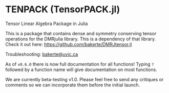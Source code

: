 # TENPACK (TensorPACK.jl)
Tensor Linear Algebra Package in Julia

This is a package that contains dense and symmetry conserving tensor operations for the DMRjulia library. This is a dependency of that library.  Check it out here: https://github.com/bakerte/DMRJtensor.jl

Troubleshooting: bakerte@uvic.ca

As of `v0.6.0` there is now full documentation for all functions! Typing `?` followed by a function name will give documentation on most functions.

We are currently beta-testing v1.0. Please feel free to send any critiques or comments so we can incorporate them before the initial launch.
